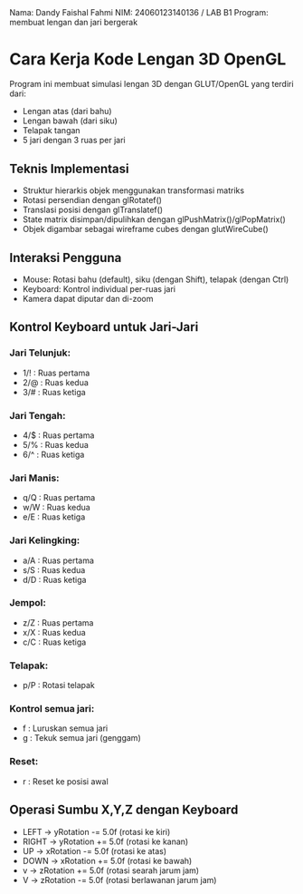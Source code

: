 ##
Nama: Dandy Faishal Fahmi
NIM: 24060123140136 / LAB B1
Program: membuat lengan dan jari bergerak
##


# Cara Kerja Kode Lengan 3D OpenGL

Program ini membuat simulasi lengan 3D dengan GLUT/OpenGL yang terdiri dari:

- Lengan atas (dari bahu)
- Lengan bawah (dari siku)
- Telapak tangan
- 5 jari dengan 3 ruas per jari

## Teknis Implementasi

- Struktur hierarkis objek menggunakan transformasi matriks
- Rotasi persendian dengan glRotatef()
- Translasi posisi dengan glTranslatef()
- State matrix disimpan/dipulihkan dengan glPushMatrix()/glPopMatrix()
- Objek digambar sebagai wireframe cubes dengan glutWireCube()

## Interaksi Pengguna

- Mouse: Rotasi bahu (default), siku (dengan Shift), telapak (dengan Ctrl)
- Keyboard: Kontrol individual per-ruas jari
- Kamera dapat diputar dan di-zoom

## Kontrol Keyboard untuk Jari-Jari

### Jari Telunjuk:
- 1/! : Ruas pertama
- 2/@ : Ruas kedua
- 3/# : Ruas ketiga

### Jari Tengah:
- 4/$ : Ruas pertama
- 5/% : Ruas kedua
- 6/^ : Ruas ketiga

### Jari Manis:
- q/Q : Ruas pertama
- w/W : Ruas kedua
- e/E : Ruas ketiga

### Jari Kelingking:
- a/A : Ruas pertama
- s/S : Ruas kedua
- d/D : Ruas ketiga

### Jempol:
- z/Z : Ruas pertama
- x/X : Ruas kedua
- c/C : Ruas ketiga

### Telapak:
- p/P : Rotasi telapak

### Kontrol semua jari:
- f : Luruskan semua jari
- g : Tekuk semua jari (genggam)

### Reset:
- r : Reset ke posisi awal

## Operasi Sumbu X,Y,Z dengan Keyboard

- LEFT   → yRotation -= 5.0f   (rotasi ke kiri)
- RIGHT  → yRotation += 5.0f   (rotasi ke kanan)
- UP     → xRotation -= 5.0f   (rotasi ke atas)
- DOWN   → xRotation += 5.0f   (rotasi ke bawah)
- v      → zRotation += 5.0f   (rotasi searah jarum jam)
- V      → zRotation -= 5.0f   (rotasi berlawanan jarum jam)